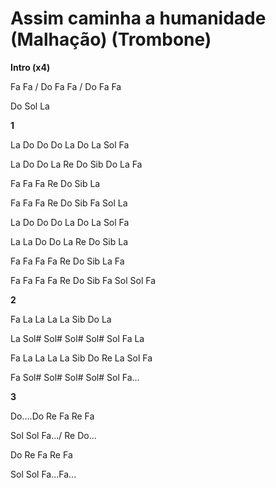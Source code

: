 # **Assim caminha a humanidade (Malhação) (Trombone)**

**Intro (x4)**

Fa Fa / Do Fa Fa / Do Fa Fa

Do Sol La

**1**

La Do Do Do La Do La Sol Fa

La Do Do La Re Do Sib Do La Fa

Fa Fa Fa Re Do Sib La

Fa Fa Fa Re Do Sib Fa Sol La

La Do Do Do La Do La Sol Fa

La La Do Do La Re Do Sib La

Fa Fa Fa Fa Re Do Sib La Fa

Fa Fa Fa Fa Re Do Sib Fa Sol Sol Fa

**2**

Fa La La La La Sib Do La

La Sol# Sol# Sol# Sol# Sol Fa La

Fa La La La La Sib Do Re La Sol Fa

Fa Sol# Sol# Sol# Sol# Sol Fa...

**3**

Do....Do Re Fa Re Fa

Sol Sol Fa.../ Re Do...

Do Re Fa Re Fa

Sol Sol Fa...Fa...